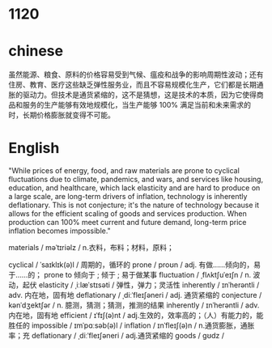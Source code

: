 # 1120

# chinese

虽然能源、粮食、原料的价格容易受到气候、瘟疫和战争的影响周期性波动；还有住房、教育、医疗这些缺乏弹性服务业，而且不容易规模化生产，它们都是长期通胀的驱动力。但技术是通货紧缩的，这不是猜想，这是技术的本质，因为它使得商品和服务的生产能够有效地规模化，当生产能够 100% 满足当前和未来需求的时，长期价格膨胀就变得不可能。


# English

"While prices of energy, food, and raw materials are prone to cyclical fluctuations due to climate, pandemics, and wars, and services like housing, education, and healthcare, which lack elasticity and are hard to produce on a large scale, are long-term drivers of inflation,
technology is inherently deflationary. This is not conjecture; it's the nature of technology because it allows for the efficient scaling of goods and services production. When production can 100% meet current and future demand, long-term price inflation becomes impossible."


materials / məˈtɪriəlz / n.衣料，布料；材料，原料；

cyclical / ˈsaɪklɪk(ə)l /  周期的，循环的
prone / proʊn / adj. 有做……倾向的，易于……的；
prone to 倾向于 ; 倾于 ; 易于做某事
fluctuation / ˌflʌktʃuˈeɪʃn / n. 波动，起伏
elasticity / ˌiːlæˈstɪsəti /  弹性，弹力；灵活性
inherently / ɪnˈherəntli / adv. 内在地，固有地
deflationary / ˌdiːˈfleɪʃəneri / adj. 通货紧缩的
conjecture / kənˈdʒektʃər /  n. 臆测，猜测；猜测，推测的结果
inherently  / ɪnˈherəntli / adv. 内在地，固有地
efficient / ɪˈfɪʃ(ə)nt / adj.生效的，效率高的；（人）有能力的，能胜任的
impossible / ɪmˈpɑːsəb(ə)l /
inflation / ɪnˈfleɪʃ(ə)n / n.通货膨胀，通胀率；充
deflationary  / ˌdiːˈfleɪʃəneri / adj.通货紧缩的
goods / ɡʊdz /